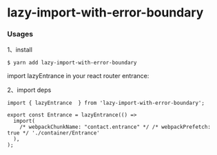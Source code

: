 # lazy-import-with-error-boundary

### Usages

1、install
```bash
$ yarn add lazy-import-with-error-boundary
```

import lazyEntrance in your react router entrance:

2、import deps

```tsx
import { lazyEntrance  } from 'lazy-import-with-error-boundary';

export const Entrance = lazyEntrance(() =>
  import(
    /* webpackChunkName: "contact.entrance" */ /* webpackPrefetch: true */ './container/Entrance'
  ),
);
```
